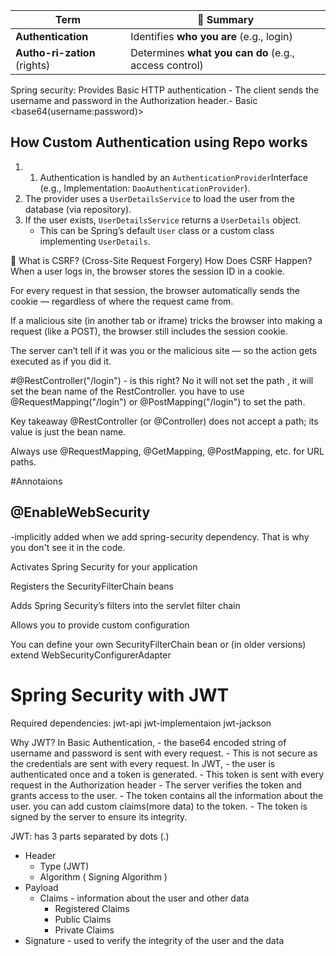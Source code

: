 | Term                         | 🔑 Summary                                            |
|------------------------------| ----------------------------------------------------- |
| **Authentication**           | Identifies **who you are** (e.g., login)              |
| **Autho-ri-zation** (rights) | Determines **what you can do** (e.g., access control) |

Spring security:
Provides Basic HTTP authentication
    -  The client sends the username and password in the Authorization header.- Basic <base64(username:password)>


## How Custom Authentication using Repo works
1. 1. Authentication is handled by an `AuthenticationProvider`Interface (e.g., Implementation: `DaoAuthenticationProvider`).
2. The provider uses a `UserDetailsService` to load the user from the database (via repository).
3. If the user exists, `UserDetailsService` returns a `UserDetails` object.
    - This can be Spring’s default `User` class or a custom class implementing `UserDetails`.


🔐 What is CSRF? (Cross-Site Request Forgery)
How Does CSRF Happen?
When a user logs in, the browser stores the session ID in a cookie.

For every request in that session, the browser automatically sends the cookie — regardless of where the request came from.

If a malicious site (in another tab or iframe) tricks the browser into making a request (like a POST), the browser still includes the session cookie.

The server can’t tell if it was you or the malicious site — so the action gets executed as if you did it.

#@RestController("/login") - is this right? No it will not set the path , it will set the bean name of the RestController.
you have to use @RequestMapping("/login") or @PostMapping("/login") to set the path.

Key takeaway
@RestController (or @Controller) does not accept a path; its value is just the bean name.

Always use @RequestMapping, @GetMapping, @PostMapping, etc. for URL paths.

#Annotaions
## @EnableWebSecurity 
-implicitly added when we add spring-security dependency. That is why you don't see it in the code.

Activates Spring Security for your application

Registers the SecurityFilterChain beans

Adds Spring Security’s filters into the servlet filter chain

Allows you to provide custom configuration

You can define your own SecurityFilterChain bean or (in older versions) extend WebSecurityConfigurerAdapter



# Spring Security with JWT

Required dependencies:
jwt-api
jwt-implementaion
jwt-jackson

Why JWT?
In Basic Authentication,
    - the base64 encoded string of username and password is sent with every request.
    - This is not secure as the credentials are sent with every request.
In JWT,
    - the user is authenticated once and a token is generated.
    - This token is sent with every request in the Authorization header
    - The server verifies the token and grants access to the user.
    - The token contains all the information about the user. you can add custom claims(more data) to the token.
    - The token is signed by the server to ensure its integrity.


JWT:
has 3 parts separated by dots (.)
- Header
    - Type (JWT)
    - Algorithm ( Signing Algorithm )
- Payload
  - Claims - information about the user and other data
    - Registered Claims
    - Public Claims
    - Private Claims
- Signature - used to verify the integrity of the user and the data

  